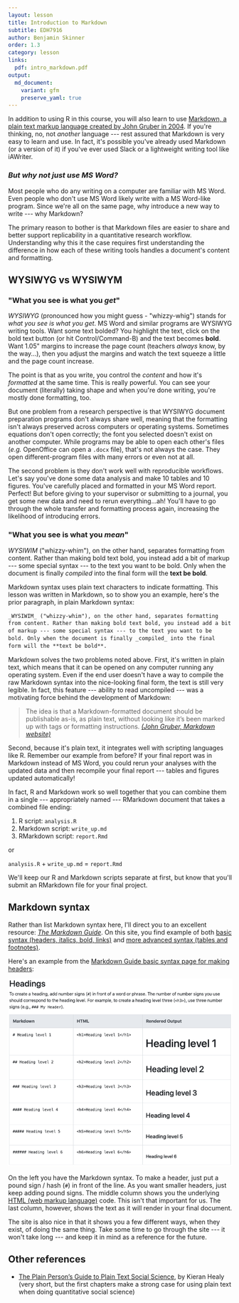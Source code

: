 ```yaml
---
layout: lesson
title: Introduction to Markdown
subtitle: EDH7916
author: Benjamin Skinner
order: 1.3
category: lesson
links:
  pdf: intro_markdown.pdf
output:
  md_document:
    variant: gfm
    preserve_yaml: true
---
```




In addition to using R in this course, you will also learn to use
[Markdown, a plain text markup language created by John Gruber in
2004](https://daringfireball.net/projects/markdown/). If you're
thinking, no, not _another_ language --- rest assured that Markdown is
very easy to learn and use. In fact, it's possible you've already used
Markdown (or a version of it) if you've ever used Slack or a
lightweight writing tool like iAWriter.

### _But why not just use MS Word?_

Most people who do any writing on a computer are familiar with MS
Word. Even people who don't use MS Word likely write with a MS
Word-like program. Since we're all on the same page, why introduce a
new way to write --- why Markdown?

The primary reason to bother is that Markdown files are easier to
share and better support replicability in a quantitative research
workflow. Understanding why this it the case requires first
understanding the difference in how each of these writing tools
handles a document's content and formatting.

## WYSIWYG vs WYSIWYM

### "What you see is what you _get_"

_WYSIWYG_ (pronounced how you might guess - "whizzy-whig") stands for
_what you see is what you get_. MS Word and similar programs are
WYSIWYG writing tools. Want some text bolded? You highlight the text,
click on the bold text button (or hit Control/Command-B) and the text
becomes **bold**. Want 1.05" margins to increase the page count
(teachers _always_ know, by the way...), then you adjust the margins
and watch the text squeeze a little and the page count increase.

The point is that as you write, you control the _content_ and how it's
_formatted_ at the same time. This is really powerful. You can see
your document (literally) taking shape and when you're done writing,
you're mostly done formatting, too. 

But one problem from a research perspective is that WYSIWYG document
preparation programs don't always share well, meaning that the
formatting isn't always preserved across computers or operating
systems. Sometimes equations don't open correctly; the font you
selected doesn't exist on another computer. While programs may be able
to open each other's files (_e.g._ OpenOffice can open a `.docx`
file), that's not always the case. They open different-program files
with many errors or even not at all.

The second problem is they don't work well with reproducible
workflows. Let's say you've done some data analysis and make 10 tables
and 10 figures. You've carefully placed and formatted in your MS Word
report. Perfect! But before giving to your supervisor or submitting to
a journal, you get some new data and need to rerun everything...ah!
You'll have to go through the whole transfer and formatting process
again, increasing the likelihood of introducing errors.

### "What you see is what you _mean_"

_WYSIWIM_ ("whizzy-whim"), on the other hand, separates formatting
from content. Rather than making bold text bold, you instead add a bit
of markup --- some special syntax --- to the text you want to be
bold. Only when the document is finally _compiled_ into the final
form will the **text be bold**. 

Markdown syntax uses plain text characters to indicate
formatting. This lesson was written in Markdown, so to show you an
example, here's the prior paragraph, in plain Markdown syntax:

```markdown
_WYSIWIM_ ("whizzy-whim"), on the other hand, separates formatting
from content. Rather than making bold text bold, you instead add a bit
of markup --- some special syntax --- to the text you want to be
bold. Only when the document is finally _compiled_ into the final
form will the **text be bold**. 
```

Markdown solves the two problems noted above. First, it's written in
plain text, which means that it can be opened on any computer running
any operating system. Even if the end user doesn't have a way to
compile the raw Markdown syntax into the nice-looking final form, the
text is still very legible. In fact, this feature --- ability to read
uncompiled --- was a motivating force behind the development of
Markdown:

> The idea is that a Markdown-formatted document should be publishable
> as-is, as plain text, without looking like it’s been marked up with
> tags or formatting instructions. [_(John Gruber, Markdown
> website)_](https://daringfireball.net/projects/markdown/) 

Second, because it's plain text, it integrates well with scripting
languages like R. Remember our example from before? If your final
report was in Markdown instead of MS Word, you could rerun your
analyses with the updated data and then recompile your final report
--- tables and figures updated automatically!

In fact, R and Markdown work so well together that you can combine
them in a single --- appropriately named --- RMarkdown document that
takes a combined file ending:

1. R script: `analysis.R`
1. Markdown script: `write_up.md`
1. RMarkdown script: `report.Rmd`

or 

`analysis.R` + `write_up.md` = `report.Rmd`

We'll keep our R and Markdown scripts separate at first, but know that
you'll submit an RMarkdown file for your final project.

## Markdown syntax

Rather than list Markdown syntax here, I'll direct you to an excellent
resource: [_The Markdown Guide_](https://www.markdownguide.org). On
this site, you find example of both [basic syntax (headers, italics,
bold, links)](https://www.markdownguide.org/basic-syntax/) and [more
advanced syntax (tables and
footnotes)](https://www.markdownguide.org/extended-syntax/). 

Here's an example from the [Markdown Guide basic syntax page for
making headers](https://www.markdownguide.org/basic-syntax/):

![Markdown Guide](../assets/img/markdown_guide_example.png)

On the left you have the Markdown syntax. To make a header, just put a
pound sign / hash (`#`) in front of the line. As you want smaller
headers, just keep adding pound signs. The middle column shows you the
underlying [HTML (web markup
language)](https://en.wikipedia.org/wiki/HTML) code. This isn't that
important for us. The last column, however, shows the text as it will
render in your final document.

The site is also nice in that it shows you a few different ways, when
they exist, of doing the same thing. Take some time to go through the
site --- it won't take long --- and keep it in mind as a reference for
the future.

## Other references

- [The Plain Person’s Guide to Plain Text Social
  Science](https://plain-text.co), by Kieran Healy (very short, but
  the first chapters make a strong case for using plain text when
  doing quantitative social science)
